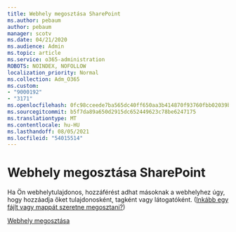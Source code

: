 ```yaml
---
title: Webhely megosztása SharePoint
ms.author: pebaum
author: pebaum
manager: scotv
ms.date: 04/21/2020
ms.audience: Admin
ms.topic: article
ms.service: o365-administration
ROBOTS: NOINDEX, NOFOLLOW
localization_priority: Normal
ms.collection: Adm_O365
ms.custom:
- "9000192"
- "3171"
ms.openlocfilehash: 0fc98cceede7ba565dc40ff650aa3b414870f93760fbb02039bd6f6469fdbf07
ms.sourcegitcommit: b5f7da89a650d2915dc652449623c78be6247175
ms.translationtype: MT
ms.contentlocale: hu-HU
ms.lasthandoff: 08/05/2021
ms.locfileid: "54015514"
---
```

# <a name="how-to-share-a-sharepoint-site"></a>Webhely megosztása SharePoint

Ha Ön webhelytulajdonos, hozzáférést adhat másoknak a webhelyhez úgy, hogy hozzáadja őket tulajdonosként, tagként vagy látogatóként. ([Inkább egy fájlt vagy mappát szeretne megosztani?](https://support.office.com/article/share-sharepoint-files-or-folders-1fe37332-0f9a-4719-970e-d2578da4941c))

[Webhely megosztása](https://support.office.com/article/share-a-site-958771a8-d041-4eb8-b51c-afea2eae3658)
